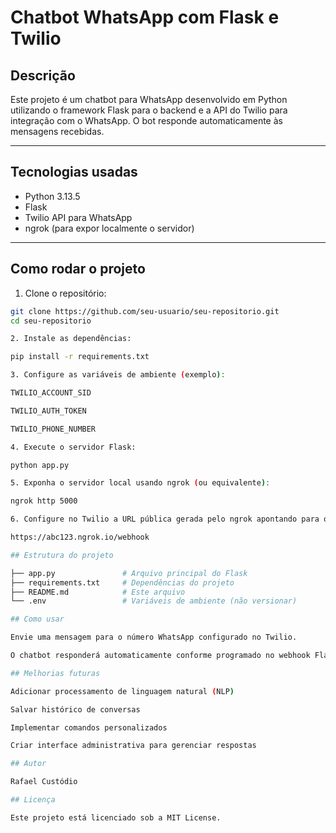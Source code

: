 # Chatbot WhatsApp com Flask e Twilio

## Descrição

Este projeto é um chatbot para WhatsApp desenvolvido em Python utilizando o framework Flask para o backend e a API do Twilio para integração com o WhatsApp. O bot responde automaticamente às mensagens recebidas.

---

## Tecnologias usadas

- Python 3.13.5
- Flask  
- Twilio API para WhatsApp  
- ngrok (para expor localmente o servidor)

---

## Como rodar o projeto

1. Clone o repositório:

```bash
git clone https://github.com/seu-usuario/seu-repositorio.git
cd seu-repositorio

2. Instale as dependências:

pip install -r requirements.txt

3. Configure as variáveis de ambiente (exemplo):

TWILIO_ACCOUNT_SID

TWILIO_AUTH_TOKEN

TWILIO_PHONE_NUMBER

4. Execute o servidor Flask:

python app.py

5. Exponha o servidor local usando ngrok (ou equivalente):

ngrok http 5000

6. Configure no Twilio a URL pública gerada pelo ngrok apontando para o endpoint do webhook, por exemplo:

https://abc123.ngrok.io/webhook

## Estrutura do projeto

├── app.py               # Arquivo principal do Flask
├── requirements.txt     # Dependências do projeto
├── README.md            # Este arquivo
└── .env                 # Variáveis de ambiente (não versionar)

## Como usar

Envie uma mensagem para o número WhatsApp configurado no Twilio.

O chatbot responderá automaticamente conforme programado no webhook Flask.

## Melhorias futuras

Adicionar processamento de linguagem natural (NLP)

Salvar histórico de conversas

Implementar comandos personalizados

Criar interface administrativa para gerenciar respostas

## Autor

Rafael Custódio

## Licença

Este projeto está licenciado sob a MIT License.
